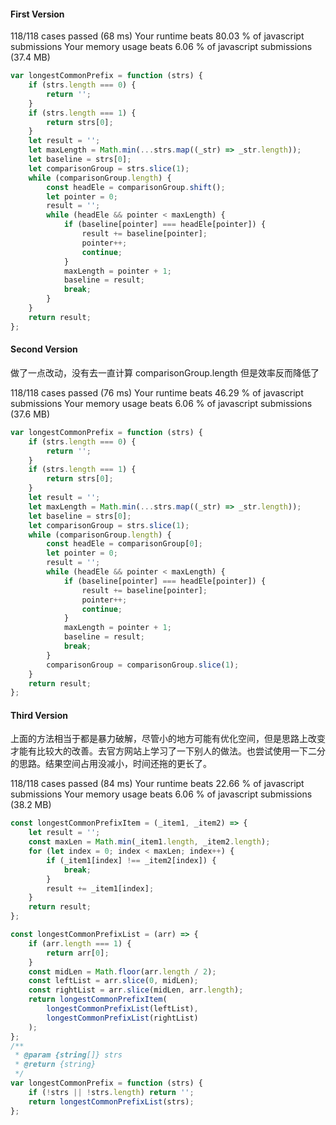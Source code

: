 #### First Version

118/118 cases passed (68 ms)
Your runtime beats 80.03 % of javascript submissions
Your memory usage beats 6.06 % of javascript submissions (37.4 MB)

```js
var longestCommonPrefix = function (strs) {
    if (strs.length === 0) {
        return '';
    }
    if (strs.length === 1) {
        return strs[0];
    }
    let result = '';
    let maxLength = Math.min(...strs.map((_str) => _str.length));
    let baseline = strs[0];
    let comparisonGroup = strs.slice(1);
    while (comparisonGroup.length) {
        const headEle = comparisonGroup.shift();
        let pointer = 0;
        result = '';
        while (headEle && pointer < maxLength) {
            if (baseline[pointer] === headEle[pointer]) {
                result += baseline[pointer];
                pointer++;
                continue;
            }
            maxLength = pointer + 1;
            baseline = result;
            break;
        }
    }
    return result;
};
```

#### Second Version

做了一点改动，没有去一直计算 comparisonGroup.length 但是效率反而降低了

118/118 cases passed (76 ms)
Your runtime beats 46.29 % of javascript submissions
Your memory usage beats 6.06 % of javascript submissions (37.6 MB)

```js
var longestCommonPrefix = function (strs) {
    if (strs.length === 0) {
        return '';
    }
    if (strs.length === 1) {
        return strs[0];
    }
    let result = '';
    let maxLength = Math.min(...strs.map((_str) => _str.length));
    let baseline = strs[0];
    let comparisonGroup = strs.slice(1);
    while (comparisonGroup.length) {
        const headEle = comparisonGroup[0];
        let pointer = 0;
        result = '';
        while (headEle && pointer < maxLength) {
            if (baseline[pointer] === headEle[pointer]) {
                result += baseline[pointer];
                pointer++;
                continue;
            }
            maxLength = pointer + 1;
            baseline = result;
            break;
        }
        comparisonGroup = comparisonGroup.slice(1);
    }
    return result;
};
```

#### Third Version

上面的方法相当于都是暴力破解，尽管小的地方可能有优化空间，但是思路上改变才能有比较大的改善。去官方网站上学习了一下别人的做法。也尝试使用一下二分的思路。结果空间占用没减小，时间还拖的更长了。

118/118 cases passed (84 ms)
Your runtime beats 22.66 % of javascript submissions
Your memory usage beats 6.06 % of javascript submissions (38.2 MB)

```js
const longestCommonPrefixItem = (_item1, _item2) => {
    let result = '';
    const maxLen = Math.min(_item1.length, _item2.length);
    for (let index = 0; index < maxLen; index++) {
        if (_item1[index] !== _item2[index]) {
            break;
        }
        result += _item1[index];
    }
    return result;
};

const longestCommonPrefixList = (arr) => {
    if (arr.length === 1) {
        return arr[0];
    }
    const midLen = Math.floor(arr.length / 2);
    const leftList = arr.slice(0, midLen);
    const rightList = arr.slice(midLen, arr.length);
    return longestCommonPrefixItem(
        longestCommonPrefixList(leftList),
        longestCommonPrefixList(rightList)
    );
};
/**
 * @param {string[]} strs
 * @return {string}
 */
var longestCommonPrefix = function (strs) {
    if (!strs || !strs.length) return '';
    return longestCommonPrefixList(strs);
};
```
